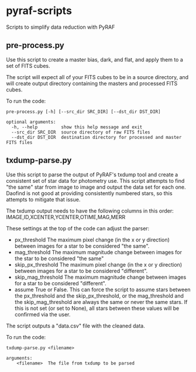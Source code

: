 # pyraf-scripts
Scripts to simplify data reduction with PyRAF

## pre-process.py
Use this script to create a master bias, dark, and flat, and apply them to a set of FITS cubes.

The script will expect all of your FITS cubes to be in a source directory, and will create output directory containing the masters and processed FITS cubes.

To run the code:

`pre-process.py [-h] [--src_dir SRC_DIR] [--dst_dir DST_DIR]`

    optional arguments:
      -h, --help         show this help message and exit
      --src_dir SRC_DIR  source directory of raw FITS files
      --dst_dir DST_DIR  destination directory for processed and master FITS files

## txdump-parse.py
Use this script to parse the output of PyRAF's txdump tool and create a consistent set of star data for photometry use. This script attempts to find "the same" star from image to image and output the data set for each one. Daofind is not good at providing consistently numbered stars, so this attempts to mitigate that issue.

The txdump output needs to have the following columns in this order:
    IMAGE,ID,XCENTER,YCENTER,OTIME,MAG,MERR

These settings at the top of the code can adjust the parser:

* px_threshold
    The maximum pixel change (in the x or y direction) between images for a star to be considered "the same".
* mag_threshold
    The maximum magnitude change between images for the star to be considered "the same"
* skip_px_threshold
    The maximum pixel change (in the x or y direction) between images for a star to be considered "different".
* skip_mag_threshold
    The maximum magnitude change between images for a star to be considered "different".
* assume
    True or False. This can force the script to assume stars between the px_threshold and the skip_px_threshold, or the mag_threshold and the skip_mag_threshold are always the same or never the same stars. If this is not set (or set to None), all stars between these values will be confirmed via the user.

The script outputs a "data.csv" file with the cleaned data.

To run the code:

`txdump-parse.py <filename>`

    arguments:
        <filename>  The file from txdump to be parsed
